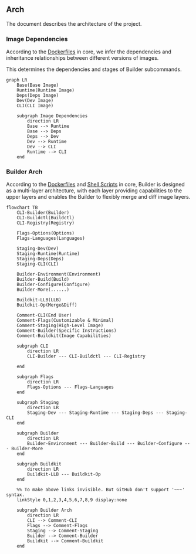 ## Arch

The document describes the architecture of the project.

### Image Dependencies

According to the [Dockerfiles](https://github.com/metacall/core/tree/develop/tools) in core,
we infer the dependencies and inheritance relationships between different versions of images.

This determines the dependencies and stages of Builder subcommands.

```mermaid
graph LR
    Base(Base Image)
    Runtime(Runtime Image)
    Deps(Deps Image)
    Dev(Dev Image)
    CLI(CLI Image)
    
    subgraph Image Dependencies
        direction LR
        Base --> Runtime
        Base --> Deps
        Deps --> Dev
        Dev --> Runtime
        Dev --> CLI
        Runtime --> CLI
    end
```

### Builder Arch

According to the [Dockerfiles](https://github.com/metacall/core/tree/develop/tools)
and [Shell Scripts](https://github.com/metacall/core/tree/develop/tools) in core,
Builder is designed as a multi-layer architecture, with each layer providing capabilities to the upper layers
and enables the Builder to flexibly merge and diff image layers.

```mermaid
flowchart TB
    CLI-Builder(Builder)
    CLI-Buildctl(Buildctl)
    CLI-Registry(Registry)
    
    Flags-Options(Options)
    Flags-Languages(Languages)
    
    Staging-Dev(Dev)
    Staging-Runtime(Runtime)
    Staging-Deps(Deps)
    Staging-CLI(CLI)
    
    Builder-Environment(Environment)
    Builder-Build(Build)
    Builder-Configure(Configure)
    Builder-More(......)
    
    Buildkit-LLB(LLB)
    Buildkit-Op(Merge&Diff)
    
    Comment-CLI(End User)
    Comment-Flags(Customizable & Minimal)
    Comment-Staging(High-Level Image)
    Comment-Builder(Specific Instructions)
    Comment-Buildkit(Image Capabilities)
    
    subgraph CLI
        direction LR
        CLI-Builder --- CLI-Buildctl --- CLI-Registry
        
    end
    
    subgraph Flags
        direction LR
        Flags-Options --- Flags-Languages
    end
    
    subgraph Staging
        direction LR
        Staging-Dev --- Staging-Runtime --- Staging-Deps --- Staging-CLI
    end
    
    subgraph Builder
        direction LR
        Builder-Environment --- Builder-Build --- Builder-Configure --- Builder-More
    end
    
    subgraph Buildkit
        direction LR
        Buildkit-LLB --- Buildkit-Op
    end
    
    %% To make above links invisible. But GitHub don't support '~~~' syntax. 
    linkStyle 0,1,2,3,4,5,6,7,8,9 display:none
    
    subgraph Builder Arch
        direction LR
        CLI --> Comment-CLI
        Flags --> Comment-Flags
        Staging --> Comment-Staging
        Builder --> Comment-Builder
        Buildkit --> Comment-Buildkit
    end
```
